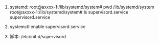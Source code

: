 1. systemd:
  root@axxxx-1:/lib/systemd/system# pwd
  /lib/systemd/system
  root@axxxx-1:/lib/systemd/system# ls supervisord.service
  supervisord.service

2. systemctl enable supervisord.service

3. 脚本: /etc/init.d/supervisord
